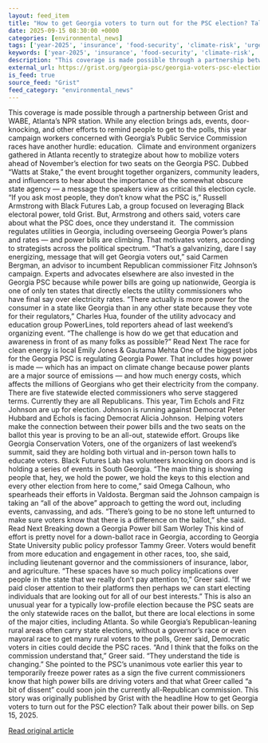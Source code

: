 ```yaml
---
layout: feed_item
title: "How to get Georgia voters to turn out for the PSC election? Talk about their power bills."
date: 2025-09-15 08:30:00 +0000
categories: [environmental_news]
tags: ['year-2025', 'insurance', 'food-security', 'climate-risk', 'urgent', 'agriculture']
keywords: ['year-2025', 'insurance', 'food-security', 'climate-risk', 'georgia', 'voters', 'turn', 'urgent']
description: "This coverage is made possible through a partnership between Grist and WABE, Atlanta’s NPR station"
external_url: https://grist.org/georgia-psc/georgia-voters-psc-election-power-bills/
is_feed: true
source_feed: "Grist"
feed_category: "environmental_news"
---
```


This coverage is made possible through a partnership between Grist and WABE, Atlanta’s NPR station. While any election brings ads, events, door-knocking, and other efforts to remind people to get to the polls, this year campaign workers concerned with Georgia’s Public Service Commission races have another hurdle: education.&nbsp; Climate and environment organizers gathered in Atlanta recently to strategize about how to mobilize voters ahead of November’s election for two seats on the Georgia PSC. Dubbed “Watts at Stake,” the event brought together organizers, community leaders, and influencers to hear about the importance of the somewhat obscure state agency — a message the speakers view as critical this election cycle. “If you ask most people, they don&#8217;t know what the PSC is,” Russell Armstrong with Black Futures Lab, a group focused on leveraging Black electoral power, told Grist. But, Armstrong and others said, voters care about what the PSC does, once they understand it.&nbsp; The commission regulates utilities in Georgia, including overseeing Georgia Power’s plans and rates — and power bills are climbing. That motivates voters, according to strategists across the political spectrum. “That&#8217;s a galvanizing, dare I say energizing, message that will get Georgia voters out,” said Carmen Bergman, an advisor to incumbent Republican commissioner Fitz Johnson’s campaign. Experts and advocates elsewhere are also invested in the Georgia PSC because while power bills are going up nationwide, Georgia is one of only ten states that directly elects the utility commissioners who have final say over electricity rates. “There actually is more power for the consumer in a state like Georgia than in any other state because they vote for their regulators,” Charles Hua, founder of the utility advocacy and education group PowerLines, told reporters ahead of last weekend’s organizing event. “The challenge is how do we get that education and awareness in front of as many folks as possible?” Read Next The race for clean energy is local Emily Jones &#038; Gautama Mehta One of the biggest jobs for the Georgia PSC is regulating Georgia Power. That includes how power is made — which has an impact on climate change because power plants are a major source of emissions — and how much energy costs, which affects the millions of Georgians who get their electricity from the company. There are five statewide elected commissioners who serve staggered terms. Currently they are all Republicans. This year, Tim Echols and Fitz Johnson are up for election. Johnson is running against Democrat Peter Hubbard and Echols is facing Democrat Alicia Johnson.&nbsp; Helping voters make the connection between their power bills and the two seats on the ballot this year is proving to be an all-out, statewide effort. Groups like Georgia Conservation Voters, one of the organizers of last weekend’s summit, said they are holding both virtual and in-person town halls to educate voters. Black Futures Lab has volunteers knocking on doors and is holding a series of events in South Georgia. “The main thing is showing people that, hey, we hold the power, we hold the keys to this election and every other election from here to come,” said Omega Calhoun, who spearheads their efforts in Valdosta. Bergman said the Johnson campaign is taking an “all of the above” approach to getting the word out, including events, canvassing, and ads. “There&#8217;s going to be no stone left unturned to make sure voters know that there is a difference on the ballot,” she said. Read Next Breaking down a Georgia Power bill Sam Worley This kind of effort is pretty novel for a down-ballot race in Georgia, according to Georgia State University public policy professor Tammy Greer. Voters would benefit from more education and engagement in other races, too, she said, including lieutenant governor and the commissioners of insurance, labor, and agriculture. “These spaces have so much policy implications over people in the state that we really don&#8217;t pay attention to,” Greer said. “If we paid closer attention to their platforms then perhaps we can start electing individuals that are looking out for all of our best interests.” This is also an unusual year for a typically low-profile election because the PSC seats are the only statewide races on the ballot, but there are local elections in some of the major cities, including Atlanta. So while Georgia’s Republican-leaning rural areas often carry state elections, without a governor’s race or even mayoral race to get many rural voters to the polls, Greer said, Democratic voters in cities could decide the PSC races. “And I think that the folks on the commission understand that,” Greer said. “They understand the tide is changing.” She pointed to the PSC’s unanimous vote earlier this year to temporarily freeze power rates as a sign the five current commissioners know that high power bills are driving voters and that what Greer called “a bit of dissent” could soon join the currently all-Republican commission. This story was originally published by Grist with the headline How to get Georgia voters to turn out for the PSC election? Talk about their power bills. on Sep 15, 2025.

[Read original article](https://grist.org/georgia-psc/georgia-voters-psc-election-power-bills/)
